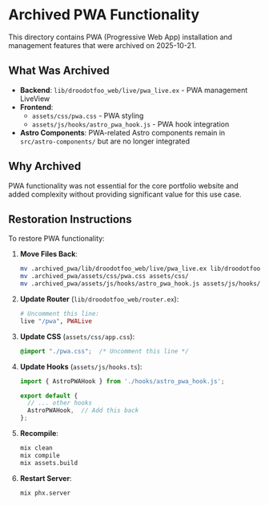 # Archived PWA Functionality

This directory contains PWA (Progressive Web App) installation and management features that were archived on 2025-10-21.

## What Was Archived

- **Backend**: `lib/droodotfoo_web/live/pwa_live.ex` - PWA management LiveView
- **Frontend**:
  - `assets/css/pwa.css` - PWA styling
  - `assets/js/hooks/astro_pwa_hook.js` - PWA hook integration
- **Astro Components**: PWA-related Astro components remain in `src/astro-components/` but are no longer integrated

## Why Archived

PWA functionality was not essential for the core portfolio website and added complexity without providing significant value for this use case.

## Restoration Instructions

To restore PWA functionality:

1. **Move Files Back**:
   ```bash
   mv .archived_pwa/lib/droodotfoo_web/live/pwa_live.ex lib/droodotfoo_web/live/
   mv .archived_pwa/assets/css/pwa.css assets/css/
   mv .archived_pwa/assets/js/hooks/astro_pwa_hook.js assets/js/hooks/
   ```

2. **Update Router** (`lib/droodotfoo_web/router.ex`):
   ```elixir
   # Uncomment this line:
   live "/pwa", PWALive
   ```

3. **Update CSS** (`assets/css/app.css`):
   ```css
   @import "./pwa.css";  /* Uncomment this line */
   ```

4. **Update Hooks** (`assets/js/hooks.ts`):
   ```typescript
   import { AstroPWAHook } from './hooks/astro_pwa_hook.js';

   export default {
     // ... other hooks
     AstroPWAHook,  // Add this back
   };
   ```

5. **Recompile**:
   ```bash
   mix clean
   mix compile
   mix assets.build
   ```

6. **Restart Server**:
   ```bash
   mix phx.server
   ```
